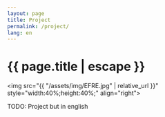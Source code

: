 ```yaml
---
layout: page
title: Project
permalink: /project/
lang: en
---
```


<h1 class="page-title">{{ page.title | escape }}</h1>

<img src="{{ "/assets/img/EFRE.jpg" | relative_url }}" style="width:40%;height:40%;" align="right">  


TODO: Project but in english
